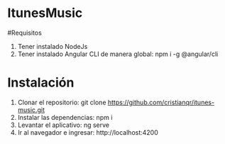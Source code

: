 # ItunesMusic

#Requisitos
1. Tener instalado NodeJs
2. Tener instalado Angular CLI de manera global: npm i -g @angular/cli

# Instalación
1. Clonar el repositorio: git clone https://github.com/cristianqr/itunes-music.git
2. Instalar las dependencias: npm i
3. Levantar el aplicativo: ng serve
4. Ir al navegador e ingresar: http://localhost:4200
